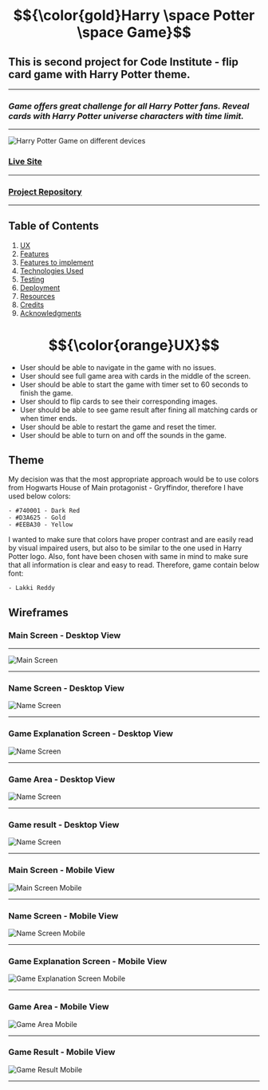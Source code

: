 # $${\color{gold}Harry \space Potter \space Game}$$

## **This is second project for Code Institute - flip card game with Harry Potter theme.**

---

### _Game offers great challenge for all Harry Potter fans. Reveal cards with Harry Potter universe characters with time limit._

---

![Harry Potter Game on different devices](assets/documentation/responsive.png)

### [Live Site](https://jarekb-dev.github.io/Harry-Potter/)

---

### [Project Repository](https://github.com/JarekB-dev/Harry-Potter)

---

## Table of Contents

1. [UX](#ux)
2. [Features](#features)
3. [Features to implement](#implement)
4. [Technologies Used](#technologies)
5. [Testing](#testing)
6. [Deployment](#deployment)
7. [Resources](#resources)
8. [Credits](#credits)
9. [Acknowledgments](#acknowledgments)

<a name="ux"></a>

# $${\color{orange}UX}$$

- User should be able to navigate in the game with no issues.
- User should see full game area with cards in the middle of the screen.
- User should be able to start the game with timer set to 60 seconds to finish the game.
- User should to flip cards to see their corresponding images.
- User should be able to see game result after fining all matching cards or when timer ends.
- User should be able to restart the game and reset the timer.
- User should be able to turn on and off the sounds in the game.

## Theme

My decision was that the most appropriate approach would be to use colors from Hogwarts House of Main protagonist - Gryffindor, therefore I have used below colors:

    - #740001 - Dark Red
    - #D3A625 - Gold
    - #EEBA30 - Yellow

I wanted to make sure that colors have proper contrast and are easily read by visual impaired users, but also to be similar to the one used in Harry Potter logo. Also, font have been chosen with same in mind to make sure that all information is clear and easy to read. Therefore, game contain below font:

    - Lakki Reddy

## Wireframes

### Main Screen - Desktop View

---

![Main Screen](assets/documentation/wireframes/main-screen.png)

---

### Name Screen - Desktop View

![Name Screen](assets/documentation/wireframes/name-screen.png)

---

### Game Explanation Screen - Desktop View

![Name Screen](assets/documentation/wireframes/game-explanation.png)

---

### Game Area - Desktop View

![Name Screen](assets/documentation/wireframes/game-area.png)

---

### Game result - Desktop View

![Name Screen](assets/documentation/wireframes/game-result.png)

---

### Main Screen - Mobile View

![Main Screen Mobile](assets/documentation/wireframes/main-screen-mobile.png)

---

### Name Screen - Mobile View

![Name Screen Mobile](assets/documentation/wireframes/name-screen-mobile.png)

---

### Game Explanation Screen - Mobile View

![Game Explanation Screen Mobile](assets/documentation/wireframes/game-explanation-mobile.png)

---

### Game Area - Mobile View

![Game Area Mobile](assets/documentation/wireframes/game-area-mobile.png)

---

### Game Result - Mobile View

![Game Result Mobile](assets/documentation/wireframes/game-result-mobile.png)

---
